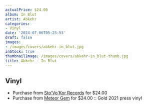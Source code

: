 ```yaml
---
actualPrice: $24.00
album: In Blut
artist: Abkehr
categories:
- Vinyl
date: '2024-07-06T05:23:53'
draft: false
images:
- /images/covers/abkehr-in_blut.jpg
inStock: true
thumbnailImage: /images/covers/abkehr-in_blut-thumb.jpg
title: Abkehr - In Blut
---
```


## Vinyl
* Purchase from [Sto'Vo'Kor Records](https://stovokor-records.com/products/abkehr-in-blut) for $24.00
* Purchase from [Meteor Gem](https://meteor-gem.com/products/abkehr-in-blut-lp) for $24.00 :: Gold 2021 press vinyl
